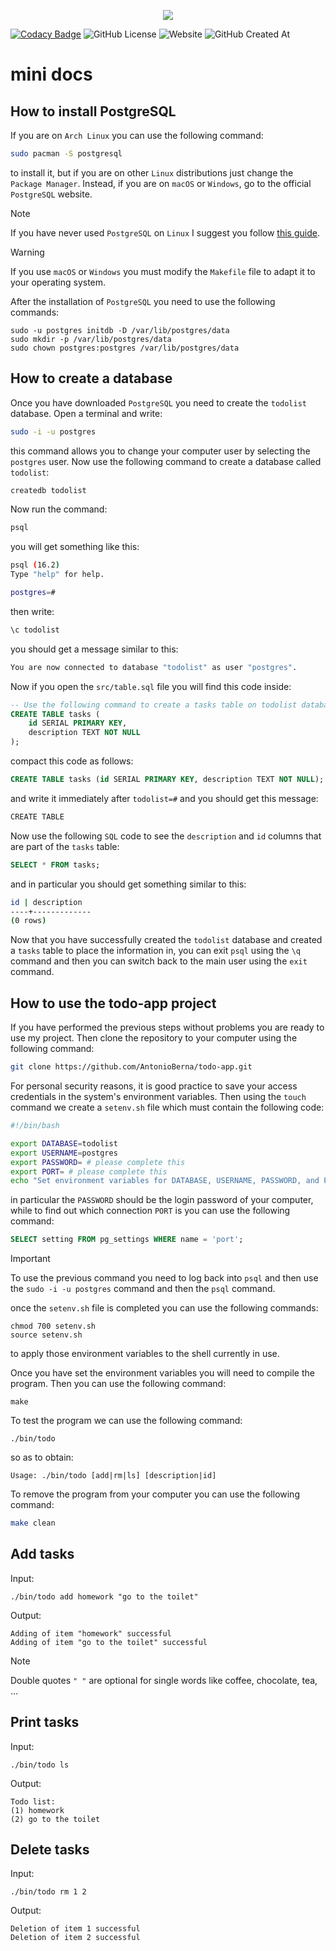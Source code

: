<p align="center">
    <img src="icons/icon.ico">
</p>

[![Codacy Badge](https://app.codacy.com/project/badge/Grade/b48b5e6f59c2480ca44b13dc35da8f1e)](https://www.codacy.com/gh/AntonioBerna/todo-app/dashboard?utm_source=github.com&amp;utm_medium=referral&amp;utm_content=AntonioBerna/todo-app&amp;utm_campaign=Badge_Grade)
![GitHub License](https://img.shields.io/github/license/AntonioBerna/todo-app)
![Website](https://img.shields.io/website?url=https%3A%2F%2Fantonioberna.github.io%2Ftodo-app%2F)
![GitHub Created At](https://img.shields.io/github/created-at/antonioberna/todo-app)

# mini docs

## How to install PostgreSQL

If you are on `Arch Linux` you can use the following command:

```bash
sudo pacman -S postgresql
```

to install it, but if you are on other `Linux` distributions just change the `Package Manager`. Instead, if you are on `macOS` or `Windows`, go to the official `PostgreSQL` website.

> [!NOTE]
> If you have never used `PostgreSQL` on `Linux` I suggest you follow [this guide](https://wiki.archlinux.org/title/PostgreSQL).


> [!WARNING]
> If you use `macOS` or `Windows` you must modify the `Makefile` file to adapt it to your operating system.

After the installation of `PostgreSQL` you need to use the following commands:

```
sudo -u postgres initdb -D /var/lib/postgres/data
sudo mkdir -p /var/lib/postgres/data
sudo chown postgres:postgres /var/lib/postgres/data
```

## How to create a database

Once you have downloaded `PostgreSQL` you need to create the `todolist` database. Open a terminal and write:

```bash
sudo -i -u postgres
```

this command allows you to change your computer user by selecting the `postgres` user. Now use the following command to create a database called `todolist`:

```bash
createdb todolist
```

Now run the command:

```bash
psql
```

you will get something like this:

```bash
psql (16.2)
Type "help" for help.

postgres=#
```

then write:

```bash
\c todolist
```
you should get a message similar to this:

```bash
You are now connected to database "todolist" as user "postgres".
```

Now if you open the `src/table.sql` file you will find this code inside:


```sql
-- Use the following command to create a tasks table on todolist database
CREATE TABLE tasks (
    id SERIAL PRIMARY KEY,
    description TEXT NOT NULL
);
```

compact this code as follows:

```sql
CREATE TABLE tasks (id SERIAL PRIMARY KEY, description TEXT NOT NULL);
```

and write it immediately after `todolist=#` and you should get this message:

```bash
CREATE TABLE
```

Now use the following `SQL` code to see the `description` and `id` columns that are part of the `tasks` table:

```sql
SELECT * FROM tasks;
```

and in particular you should get something similar to this:

```bash
id | description 
----+-------------
(0 rows)
```

Now that you have successfully created the `todolist` database and created a `tasks` table to place the information in, you can exit `psql` using the `\q` command and then you can switch back to the main user using the `exit` command.

## How to use the todo-app project

If you have performed the previous steps without problems you are ready to use my project. Then clone the repository to your computer using the following command:

```bash
git clone https://github.com/AntonioBerna/todo-app.git
```

For personal security reasons, it is good practice to save your access credentials in the system's environment variables. Then using the `touch` command we create a `setenv.sh` file which must contain the following code:

```bash
#!/bin/bash

export DATABASE=todolist
export USERNAME=postgres
export PASSWORD= # please complete this
export PORT= # please complete this
echo "Set environment variables for DATABASE, USERNAME, PASSWORD, and PORT."
```

in particular the `PASSWORD` should be the login password of your computer, while to find out which connection `PORT` is you can use the following command:

```sql
SELECT setting FROM pg_settings WHERE name = 'port';
```

> [!IMPORTANT]
> To use the previous command you need to log back into `psql` and then use the `sudo -i -u postgres` command and then the `psql` command.

once the `setenv.sh` file is completed you can use the following commands:

```
chmod 700 setenv.sh
source setenv.sh
```

to apply those environment variables to the shell currently in use.

Once you have set the environment variables you will need to compile the program. Then you can use the following command:

```
make
```

To test the program we can use the following command:

```shell
./bin/todo
```

so as to obtain:

```shell
Usage: ./bin/todo [add|rm|ls] [description|id]
```

To remove the program from your computer you can use the following command:

```bash
make clean
```

## Add tasks

Input:

```
./bin/todo add homework "go to the toilet"
```

Output:

```
Adding of item "homework" successful
Adding of item "go to the toilet" successful
```

> [!NOTE]
> Double quotes `" "` are optional for single words like coffee, chocolate, tea, ...

## Print tasks

Input:

```
./bin/todo ls
```

Output:

```
Todo list:
(1) homework
(2) go to the toilet
```

## Delete tasks

Input:

```
./bin/todo rm 1 2
```

Output:

```
Deletion of item 1 successful
Deletion of item 2 successful
```
